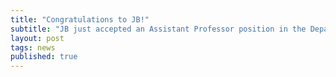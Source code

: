 ```yaml
---
title: "Congratulations to JB!"
subtitle: "JB just accepted an Assistant Professor position in the Department of Veterinary Clinical and Life Sciences at Utah State University. Congratulations JB!"
layout: post
tags: news
published: true
---
```


